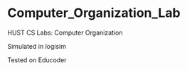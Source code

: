 # Computer_Organization_Lab
HUST CS Labs: Computer Organization

Simulated in logisim

Tested on Educoder